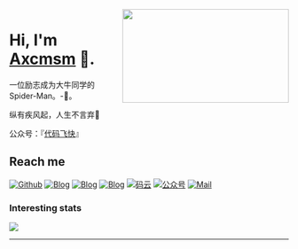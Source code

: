 

<img align="right" width="300" height="169" src="https://main--lighthearted-paletas-5b5027.netlify.app/img/zzx.jpg?raw=true">


# Hi, I'm [Axcmsm](https://github.com/axcmsm) 🐼.

一位励志成为大牛同学的Spider-Man。-🦏。

纵有疾风起，人生不言弃🐅

公众号：『<a href="https://main--lighthearted-paletas-5b5027.netlify.app/img/gzh.jpg" tarnk="_black">代码飞快</a>』



## Reach me 

[![Github](https://img.shields.io/github/followers/axcmsm?label=Github&style=social)](https://github.com/axcmsm)
[![Blog](https://img.shields.io/badge/blog-科技-blue)](https://blog-alpha-ecru-93.vercel.app)
[![Blog](https://img.shields.io/badge/blog-博客-orange)](https://main--lighthearted-paletas-5b5027.netlify.app)
[![Blog](https://img.shields.io/badge/blog-工具箱-green)](https://gitee.com/axcmsm)
[![码云](https://img.shields.io/badge/码云-Gitee-lilac)](https://axcmsm.github.io)
[![公众号](https://img.shields.io/badge/公众号-代码飞快-green)](https://main--lighthearted-paletas-5b5027.netlify.app/img/gzh.jpg)
[![Mail](https://img.shields.io/badge/须贺@axcmsm.com-red)](axcmsm@qq.com)

<!-- [![码云](https://img.shields.io/badge/%E7%A0%81%E4%BA%91-axcmsm-red)](https://gitee.com/axcmsm)
[![小程序](https://img.shields.io/badge/小程序-SAnBlog-green)](https://gitee.com/axcmsm) -->

### Interesting stats

<a href="#">
  <img align="center" src="https://github-readme-stats.vercel.app/api?username=axcmsm" />
</a>

<!--&nbsp;
<a href="#">
  <img align="center" src="https://github-readme-stats.vercel.app/api/top-langs/?username=axcmsm&layout=compact" />
</a>
-->

---

